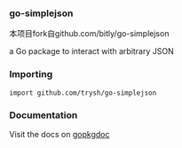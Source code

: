 ### go-simplejson

本项目fork自github.com/bitly/go-simplejson

a Go package to interact with arbitrary JSON


### Importing

    import github.com/trysh/go-simplejson

### Documentation

Visit the docs on [gopkgdoc](http://godoc.org/github.com/bitly/go-simplejson)
